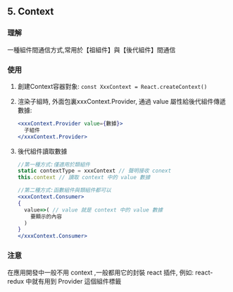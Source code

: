 ## 5. Context

### 理解
一種組件間通信方式,常用於【祖組件】與【後代組件】間通信

### 使用
1. 創建Context容器對象:
`const XxxContext = React.createContext()`

2. 渲染子組時, 外面包裏xxxContext.Provider, 通過 value 屬性給後代組件傳遞數據:
    ```jsx
    <xxxContext.Provider value={數據}>
      子組件
    </xxxContext.Provider>
    ```

3. 後代組件讀取數據
    ```jsx
    //第一種方式:僅適用於類組件
    static contextType = xxxContext // 聲明接收 conext
    this.context // 讀取 context 中的 value 數據

    //第二種方式:函數組件與類組件都可以
    <xxxContext.Consumer>
    {
      value=>( // value 就是 context 中的 value 數據
        要顯示的內容
      )
    }
    </xxxContext.Consumer>
    ```

### 注意
在應用開發中一般不用 context ,一般都用它的封裝 react 插件, 例如: react-redux 中就有用到 Provider 這個組件標籤